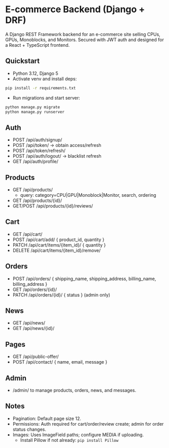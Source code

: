 # E-commerce Backend (Django + DRF)

A Django REST Framework backend for an e-commerce site selling CPUs, GPUs, Monoblocks, and Monitors. Secured with JWT auth and designed for a React + TypeScript frontend.

## Quickstart

- Python 3.12, Django 5
- Activate venv and install deps:

```bash
pip install -r requirements.txt
```

- Run migrations and start server:

```bash
python manage.py migrate
python manage.py runserver
```

## Auth

- POST /api/auth/signup/
- POST /api/token/  -> obtain access/refresh
- POST /api/token/refresh/
- POST /api/auth/logout/ -> blacklist refresh
- GET  /api/auth/profile/

## Products

- GET /api/products/
  - query: category=CPU|GPU|Monoblock|Monitor, search, ordering
- GET /api/products/{id}/
- GET/POST /api/products/{id}/reviews/

## Cart

- GET /api/cart/
- POST /api/cart/add/ { product_id, quantity }
- PATCH /api/cart/items/{item_id}/ { quantity }
- DELETE /api/cart/items/{item_id}/remove/

## Orders

- POST /api/orders/ { shipping_name, shipping_address, billing_name, billing_address }
- GET  /api/orders/{id}/
- PATCH /api/orders/{id}/ { status } (admin only)

## News

- GET /api/news/
- GET /api/news/{id}/

## Pages

- GET /api/public-offer/
- POST /api/contact/ { name, email, message }

## Admin

- /admin/ to manage products, orders, news, and messages.

## Notes

- Pagination: Default page size 12.
- Permissions: Auth required for cart/order/review create; admin for order status changes.
- Images: Uses ImageField paths; configure MEDIA if uploading.
  - Install Pillow if not already: `pip install Pillow`
